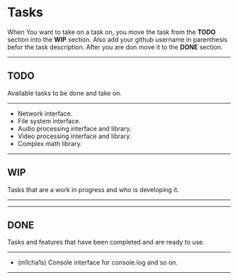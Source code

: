 # Tasks
When You want to take on a task on, you move the task from the **TODO** section into the **WIP** section. Also add your github username in parenthesis befor the task description. After you are don move it to the **DONE** section.

---

## TODO
Available tasks to be done and take on.

---

- Network interface.
- File system interface.
- Audio processing interface and library.
- Video processing interface and library.
- Complex math library.

---

## WIP
Tasks that are a work in progress and who is developing it.

---



---

## DONE
Tasks and features that have been completed and are ready to use.

---

- (m1cha1s) Console interface for console.log and so on.

---